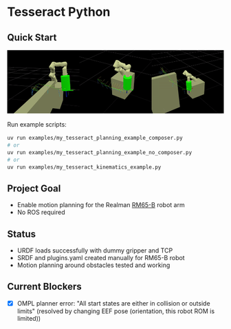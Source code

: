 # Tesseract Python

## Quick Start

![](media/plan_side_by_side.gif)

Run example scripts:
```bash
uv run examples/my_tesseract_planning_example_composer.py
# or
uv run examples/my_tesseract_planning_example_no_composer.py
# or
uv run examples/my_tesseract_kinematics_example.py
```

## Project Goal

- Enable motion planning for the Realman [RM65-B](https://www.realman-robotics.com/rm65-ae1.html) robot arm
- No ROS required

## Status

- URDF loads successfully with dummy gripper and TCP
- SRDF and plugins.yaml created manually for RM65-B robot
- Motion planning around obstacles tested and working

## Current Blockers

- [x] OMPL planner error: "All start states are either in collision or outside limits" (resolved by changing EEF pose (orientation, this robot ROM is limited))